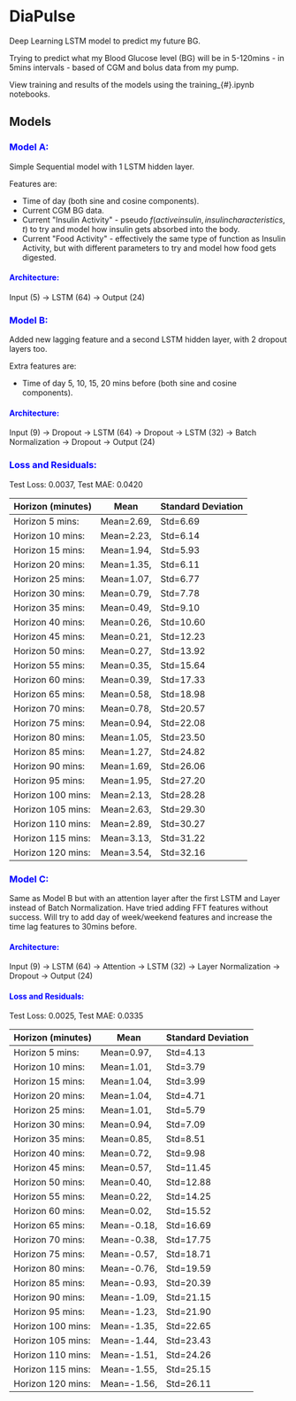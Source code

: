 # DiaPulse

Deep Learning LSTM model to predict my future BG.

Trying to predict what my Blood Glucose level (BG) will be in 5-120mins - in 5mins intervals - based of CGM and bolus data from my pump.

View training and results of the models using the training_{#}.ipynb notebooks.

## Models

### <span style="color:blue">Model A:</span>

Simple Sequential model with 1 LSTM hidden layer.

Features are:
 - Time of day (both sine and cosine components).
 - Current CGM BG data.
 - Current "Insulin Activity" - pseudo $f(active insulin, insulin characteristics, t)$ to try and model how insulin gets absorbed into the body.
 - Current "Food Activity" - effectively the same type of function as Insulin Activity, but with different parameters to try and model how food gets digested.

#### <span style="color:blue">Architecture:</span>

Input (5) -> LSTM (64) -> Output (24)


### <span style="color:blue">Model B:</span>

Added new lagging feature and a second LSTM hidden layer, with 2 dropout layers too.

Extra features are:
 - Time of day 5, 10, 15, 20 mins before (both sine and cosine components).

#### <span style="color:blue">Architecture:</span>

Input (9) -> Dropout -> LSTM (64) -> Dropout -> LSTM (32) -> Batch Normalization -> Dropout -> Output (24)

### <span style="color:blue">Loss and Residuals:</span>

Test Loss: 0.0037, Test MAE: 0.0420

| Horizon (minutes) | Mean | Standard Deviation |
|--------------------|---------------------------|--------------------------------|
| Horizon 5 mins: | Mean=2.69, | Std=6.69
| Horizon 10 mins: | Mean=2.23, | Std=6.14
| Horizon 15 mins: | Mean=1.94, | Std=5.93
| Horizon 20 mins: | Mean=1.35, | Std=6.11
| Horizon 25 mins: | Mean=1.07, | Std=6.77
| Horizon 30 mins: | Mean=0.79, | Std=7.78
| Horizon 35 mins: | Mean=0.49, | Std=9.10
| Horizon 40 mins: | Mean=0.26, | Std=10.60
| Horizon 45 mins: | Mean=0.21, | Std=12.23
| Horizon 50 mins: | Mean=0.27, | Std=13.92
| Horizon 55 mins: | Mean=0.35, | Std=15.64
| Horizon 60 mins: | Mean=0.39, | Std=17.33
| Horizon 65 mins: | Mean=0.58, | Std=18.98
| Horizon 70 mins: | Mean=0.78, | Std=20.57
| Horizon 75 mins: | Mean=0.94, | Std=22.08
| Horizon 80 mins: | Mean=1.05, | Std=23.50
| Horizon 85 mins: | Mean=1.27, | Std=24.82
| Horizon 90 mins: | Mean=1.69, | Std=26.06
| Horizon 95 mins: | Mean=1.95, | Std=27.20
| Horizon 100 mins: | Mean=2.13, | Std=28.28
| Horizon 105 mins: | Mean=2.63, | Std=29.30
| Horizon 110 mins: | Mean=2.89, | Std=30.27
| Horizon 115 mins: | Mean=3.13, | Std=31.22
| Horizon 120 mins: | Mean=3.54, | Std=32.16


### <span style="color:blue">Model C:</span>

Same as Model B but with an attention layer after the first LSTM and Layer instead of Batch Normalization. Have tried adding FFT features without success. Will try to add day of week/weekend features and increase the time lag features to 30mins before.

#### <span style="color:blue">Architecture:</span>

Input (9) -> LSTM (64) -> Attention -> LSTM (32) -> Layer Normalization -> Dropout -> Output (24)

#### <span style="color:blue">Loss and Residuals:</span>

Test Loss: 0.0025, Test MAE: 0.0335

| Horizon (minutes) | Mean | Standard Deviation |
|--------------------|---------------------------|--------------------------------|
| Horizon 5 mins: | Mean=0.97, | Std=4.13
| Horizon 10 mins: | Mean=1.01, | Std=3.79
| Horizon 15 mins: | Mean=1.04, | Std=3.99
| Horizon 20 mins: | Mean=1.04, | Std=4.71
| Horizon 25 mins: | Mean=1.01, | Std=5.79
| Horizon 30 mins: | Mean=0.94, | Std=7.09
| Horizon 35 mins: | Mean=0.85, | Std=8.51
| Horizon 40 mins: | Mean=0.72, | Std=9.98
| Horizon 45 mins: | Mean=0.57, | Std=11.45
| Horizon 50 mins: | Mean=0.40, | Std=12.88
| Horizon 55 mins: | Mean=0.22, | Std=14.25
| Horizon 60 mins: | Mean=0.02, | Std=15.52
| Horizon 65 mins: | Mean=-0.18, | Std=16.69
| Horizon 70 mins: | Mean=-0.38, | Std=17.75
| Horizon 75 mins: | Mean=-0.57, | Std=18.71
| Horizon 80 mins: | Mean=-0.76, | Std=19.59
| Horizon 85 mins: | Mean=-0.93, | Std=20.39
| Horizon 90 mins: | Mean=-1.09, | Std=21.15
| Horizon 95 mins: | Mean=-1.23, | Std=21.90
| Horizon 100 mins: | Mean=-1.35, | Std=22.65
| Horizon 105 mins: | Mean=-1.44, | Std=23.43
| Horizon 110 mins: | Mean=-1.51, | Std=24.26
| Horizon 115 mins: | Mean=-1.55, | Std=25.15
| Horizon 120 mins: | Mean=-1.56, | Std=26.11
